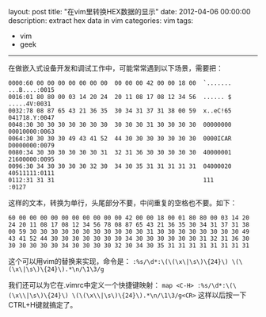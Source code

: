 layout: post
title: "在vim里转换HEX数据的显示"
date: 2012-04-06 00:00:00
description: extract hex data in vim
categories: vim
tags:
- vim
- geek
---
在做嵌入式设备开发和调试工作中，可能常常遇到以下场景，需要把：

	0000:60 00 00 00 00 00 00 00  00 00 00 42 00 00 18 00  `....... ...B....:0015
	0016:01 80 80 00 03 14 20 24  20 11 08 17 08 12 34 56  ...... $  .....4V:0031
	0032:78 08 87 65 43 21 36 35  30 34 31 37 31 38 00 59  x..eC!65 041718.Y:0047
	0048:30 30 30 30 30 30 30 30  30 30 30 31 30 30 30 30  00000000 00010000:0063
	0064:30 30 30 30 49 43 41 52  44 30 30 30 30 30 30 30  0000ICAR D0000000:0079
	0080:34 30 30 30 30 30 30 31  32 31 36 30 30 30 30 30  40000001 21600000:0095
	0096:30 34 30 30 30 30 32 30  34 30 35 31 31 31 31 31  04000020 40511111:0111
	0112:31 31 31                                          111              :0127

这样的文本，转换为单行，头尾部分不要，中间重复的空格也不要。如下：

	60 00 00 00 00 00 00 00 00 00 00 42 00 00 18 00 01 80 80 00 03 14 20 24 20 11 08 17 08 12 34 56 78 08 87 65 43 21 36 35 30 34 31 37 31 38 00 59 30 30 30 30 30 30 30 30 30 30 30 31 30 30 30 30 30 30 30 30 49 43 41 52 44 30 30 30 30 30 30 30 34 30 30 30 30 30 30 31 32 31 36 30 30 30 30 30 30 34 30 30 30 30 32 30 34 30 35 31 31 31 31 31 31 31 31

这个可以用vim的替换来实现，命令是：
`:%s/\d*:\(\(\x\|\s\)\{24}\) \(\(\x\|\s\)\{24}\).*\n/\1\3/g`
 
我们还可以为它在.vimrc中定义一个快捷键映射：
`map <C-H> :%s/\d*:\(\(\x\\|\s\)\{24}\) \(\(\x\\|\s\)\{24}\).*\n/\1\3/g<CR>`
这样以后按一下CTRL+H键就搞定了。
